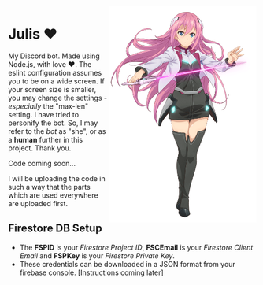 <img src='https://raw.githubusercontent.com/ridays2001/Julis/main/images/Julis.png' align='right' width='300'>

# Julis ❤
My Discord bot. Made using Node.js, with love ❤.
The eslint configuration assumes you to be on a wide screen.
If your screen size is smaller, you may change the settings - _especially_ the "max-len" setting.
I have tried to personify the bot.
So, I may refer to the _bot_ as "she", or as a **human** further in this project.
Thank you.

Code coming soon...

I will be uploading the code in such a way that the parts which are used everywhere are uploaded first.

## Firestore DB Setup
+ The **FSPID** is your _Firestore Project ID_, **FSCEmail** is your _Firestore Client Email_ and **FSPKey** is your _Firestore Private Key_.
+ These credentials can be downloaded in a JSON format from your firebase console. [Instructions coming later]
